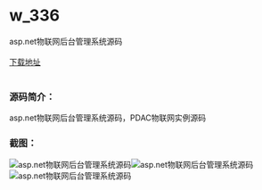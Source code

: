 # w_336
asp.net物联网后台管理系统源码
<br/></br>
[下载地址](https://www.uuid2.com/336.html "下载地址")
<br/></br>
<h3>源码简介：</h3>
<p>asp.net物联网后台管理系统源码，PDAC物联网实例源码<p>
<h3>截图：</h3>
<img src="https://www.uuid2.com/wp-content/uploads/img/202105/6d3aea2666.jpg" alt="asp.net物联网后台管理系统源码"><img src="https://www.uuid2.com/wp-content/uploads/img/202105/5074130731.jpg" alt="asp.net物联网后台管理系统源码"><img src="https://www.uuid2.com/wp-content/uploads/img/202105/b3ae2d2832.jpg" alt="asp.net物联网后台管理系统源码">

